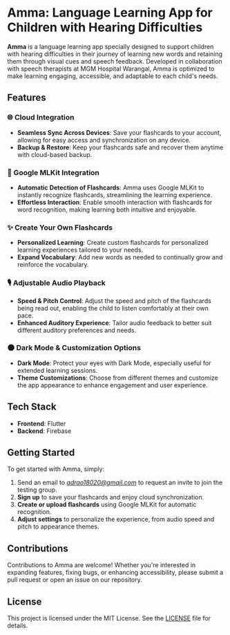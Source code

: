 # Amma: Language Learning App for Children with Hearing Difficulties

**Amma** is a language learning app specially designed to support children with hearing difficulties in their journey of learning new words and retaining them through visual cues and speech feedback. Developed in collaboration with speech therapists at MGM Hospital Warangal, Amma is optimized to make learning engaging, accessible, and adaptable to each child's needs.

## Features

### 🌐 Cloud Integration

- **Seamless Sync Across Devices**: Save your flashcards to your account, allowing for easy access and synchronization on any device.
- **Backup & Restore**: Keep your flashcards safe and recover them anytime with cloud-based backup.

### 🤖 Google MLKit Integration

- **Automatic Detection of Flashcards**: Amma uses Google MLKit to instantly recognize flashcards, streamlining the learning experience.
- **Effortless Interaction**: Enable smooth interaction with flashcards for word recognition, making learning both intuitive and enjoyable.

### ✨ Create Your Own Flashcards

- **Personalized Learning**: Create custom flashcards for personalized learning experiences tailored to your needs.
- **Expand Vocabulary**: Add new words as needed to continually grow and reinforce the vocabulary.

### 🎙️ Adjustable Audio Playback

- **Speed & Pitch Control**: Adjust the speed and pitch of the flashcards being read out, enabling the child to listen comfortably at their own pace.
- **Enhanced Auditory Experience**: Tailor audio feedback to better suit different auditory preferences and needs.

### 🌑 Dark Mode & Customization Options

- **Dark Mode**: Protect your eyes with Dark Mode, especially useful for extended learning sessions.
- **Theme Customizations**: Choose from different themes and customize the app appearance to enhance engagement and user experience.

## Tech Stack

- **Frontend**: Flutter
- **Backend**: Firebase

## Getting Started

To get started with Amma, simply:

1. Send an email to *adrao18020@gmail.com* to request an invite to join the testing group.
2. **Sign up** to save your flashcards and enjoy cloud synchronization.
3. **Create or upload flashcards** using Google MLKit for automatic recognition.
4. **Adjust settings** to personalize the experience, from audio speed and pitch to appearance themes.

## Contributions

Contributions to Amma are welcome! Whether you're interested in expanding features, fixing bugs, or enhancing accessibility, please submit a pull request or open an issue on our repository.

## License

This project is licensed under the MIT License. See the [LICENSE](LICENSE) file for details.
